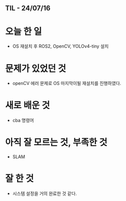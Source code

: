 ## TIL - 24/07/16

# 오늘 한 일

- OS 재설치 후 ROS2, OpenCV, YOLOv4-tiny 설치 

# 문제가 있었던 것

- openCV 에러 문제로 OS 마지막이될 재설치를 진행하였다.

# 새로 배운 것

- cba 명령어

# 아직 잘 모르는 것, 부족한 것

- SLAM

# 잘 한 것

- 시스템 설정을 거의 완료한 것 같다.
